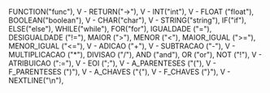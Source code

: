FUNCTION("func"),
V - RETURN("->"),
V - INT("int"),
V - FLOAT ("float"),
BOOLEAN("boolean"),
V - CHAR("char"),
V - STRING("string"),
IF("if"),
ELSE("else"),
WHILE("while"),
FOR("for"),
IGUALDADE ("="),
DESIGUALDADE ("!="),
MAIOR (">"),
MENOR ("<"),
MAIOR_IGUAL (">="),
MENOR_IGUAL ("<="),
V - ADICAO ("+"),
V - SUBTRACAO ("-"),
V - MULTIPLICACAO ("*"),
DIVISAO ("/"),
AND ("and"),
OR ("or"),
NOT ("!"),
V - ATRIBUICAO (":="),
V - EOI (";"),
V - A_PARENTESES ("("),
V - F_PARENTESES (")"),
V - A_CHAVES ("{"),
V - F_CHAVES ("}"),
V - NEXTLINE("\n"),